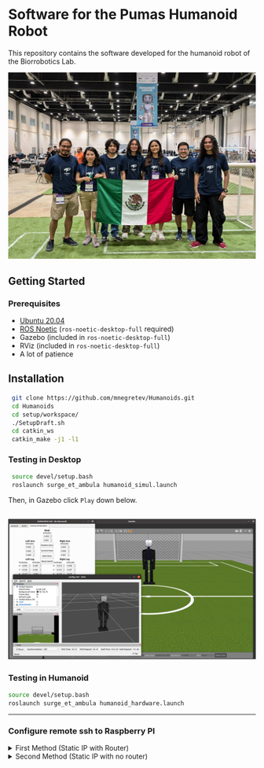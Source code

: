 # Software for the Pumas Humanoid Robot

This repository contains the software developed for the humanoid robot of the Biorrobotics Lab.

![Team photo](/Documentation/Images/team.jpg)

## Getting Started

### Prerequisites

* [Ubuntu 20.04](https://releases.ubuntu.com/focal/)
* [ROS Noetic](http://wiki.ros.org/noetic/Installation/Ubuntu) (`ros-noetic-desktop-full` required)
* Gazebo (included in `ros-noetic-desktop-full`)
* RViz (included in `ros-noetic-desktop-full`)
* A lot of patience

## Installation

```sh
 git clone https://github.com/mnegretev/Humanoids.git 
 cd Humanoids
 cd setup/workspace/
 ./SetupDraft.sh
 cd catkin_ws
 catkin_make -j1 -l1
```
### Testing in Desktop
```sh
 source devel/setup.bash
 roslaunch surge_et_ambula humanoid_simul.launch
```
Then, in Gazebo click `Play` down below.

![Humanoid photo](/Documentation/Images/launch_surge_desktop.png)
---
### Testing in Humanoid
```sh
source devel/setup.bash
roslaunch surge_et_ambula humanoid_hardware.launch
```
---
### Configure remote ssh to Raspberry PI

<details><summary>First Method (Static IP with Router)</summary>

To setup a static ip in the raspberry Ethernet port where you can connect to a router, run:
```sh
cd setup/raspberry/
sudo cp 01-static-ip.yaml /etc/netplan/01-static-ip.yaml
sudo netplan apply
```
The static IP is now set to `192.168.0.10`. You can now do `ssh humanoid@192.168.0.10` to connect with Ethernet cable directly to the humanoid.

</details>

<details><summary>Second Method (Static IP with no router)</summary>

If you want to connect directly to Raspberry Pi through Ethernet and share internet at the same time, go to `Settings -> Network -> Wired`, the open settings. In `IPv4` tab, select `Shared to other computers`

![Humanoid photo](/Documentation/Images/network_config.png)

```sh
cd setup/raspberry/
sudo cp 01-static-ip.yaml /etc/netplan/02-static-ip.yaml
sudo netplan apply
```
The static IP is now set to `10.42.0.2`. You can now do `ssh humanoid@10.42.0.2` to connect with Ethernet cable directly to the humanoid.

</details>